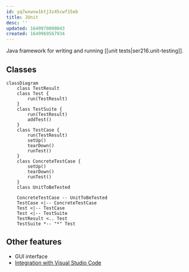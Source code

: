 ```yaml
---
id: yq7wxwvw1ktj3z45cwf15eb
title: JUnit
desc: ''
updated: 1649970000043
created: 1649969567934
---
```


Java framework for writing and running [[unit tests|ser216.unit-testing]].

## Classes

```mermaid
classDiagram
    class TestResult
    class Test {
        run(TestResult)
    }
    class TestSuite {
        run(TestResult)
        addTest()
    }
    class TestCase {
        run(TestResult)
        setUp()
        tearDown()
        runTest()
    }
    class ConcreteTestCase {
        setUp()
        tearDown()
        runTest()
    }
    class UnitToBeTested
    
    ConcreteTestCase -- UnitToBeTested
    TestCase <|-- ConcreteTestCase
    Test <|-- TestCase
    Test <|-- TestSuite
    TestResult <.. Test
    TestSuite *-- "*" Test 
```

## Other features

- GUI interface
- [Integration with Visual Studio Code](https://code.visualstudio.com/docs/java/java-testing)
